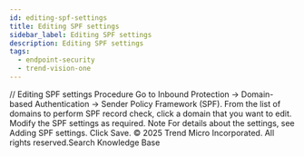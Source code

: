 ```yaml
---
id: editing-spf-settings
title: Editing SPF settings
sidebar_label: Editing SPF settings
description: Editing SPF settings
tags:
  - endpoint-security
  - trend-vision-one
---
```


/*<![CDATA[*/ $('#title').html($('meta[name=map-description]').attr('content')); /*]]>*/ Editing SPF settings Procedure Go to Inbound Protection → Domain-based Authentication → Sender Policy Framework (SPF). From the list of domains to perform SPF record check, click a domain that you want to edit. Modify the SPF settings as required. Note For details about the settings, see Adding SPF settings. Click Save. © 2025 Trend Micro Incorporated. All rights reserved.Search Knowledge Base